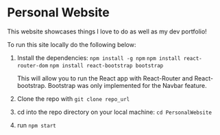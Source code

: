 # Personal Website

This website showcases things I love to do as well as my dev portfolio!

To run this site locally do the following below:


1. Install the dependencies: 
   `npm install -g npm`
   `npm install react-router-dom` 
   `npm install react-bootstrap bootstrap`
    
    This will allow you to run the React app with React-Router and React-bootstrap. Bootstrap was only implemented for the Navbar feature.

2. Clone the repo with `git clone repo_url`

3. cd into the repo directory on your local machine: `cd PersonalWebsite`

4. run `npm start`   
